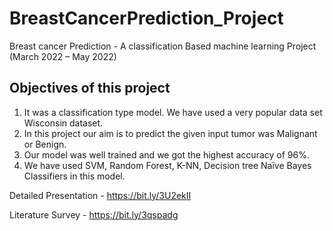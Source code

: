 # BreastCancerPrediction_Project
Breast cancer Prediction - A classification Based machine learning Project (March 2022 – May 2022)

## Objectives of this project
1. It was a classification type model. We have used a very popular data set Wisconsin dataset.
2. In this project our aim is to predict the given input tumor was Malignant or Benign.
3. Our model was well trained and we got the highest accuracy of 96%.
4. We have used SVM, Random Forest, K-NN, Decision tree Naïve Bayes Classifiers in this model. 

Detailed Presentation - https://bit.ly/3U2ekII

Literature Survey - https://bit.ly/3qspadg
